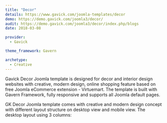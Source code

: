 ```yaml
---
title: "Decor"
details: https://www.gavick.com/joomla-templates/decor
demo: https://demo.gavick.com/joomla3/decor/
audit: https://demo.gavick.com/joomla3/decor/index.php/blogs
date: 2018-03-08

provider:
  - Gavick

theme_framework: Gavern

archetype:
  - Creative
---
```


Gavick Decor Joomla template is designed for decor and interior design websites with creative, modern design, online shopping feature based on free Joomla eCommerce extension - Virtuemart. The template is built with Gavern Framework, fully responsive and supports all Joomla default pages.

GK Decor Joomla template comes with creative and modern design concept with different layout structure on desktop view and mobile view. The desktop layout using 3 columns:
